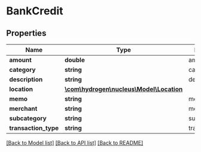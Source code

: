 # BankCredit

## Properties
Name | Type | Description | Notes
------------ | ------------- | ------------- | -------------
**amount** | **double** | amount | 
**category** | **string** | category | [optional] 
**description** | **string** | description | [optional] 
**location** | [**\com\hydrogen\nucleus\Model\Location**](Location.md) |  | [optional] 
**memo** | **string** | memo | [optional] 
**merchant** | **string** | merchant | 
**subcategory** | **string** | subcategory | [optional] 
**transaction_type** | **string** | transactionType | 

[[Back to Model list]](../README.md#documentation-for-models) [[Back to API list]](../README.md#documentation-for-api-endpoints) [[Back to README]](../README.md)


